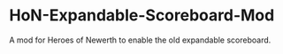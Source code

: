 # HoN-Expandable-Scoreboard-Mod
A mod for Heroes of Newerth to enable the old expandable scoreboard.
